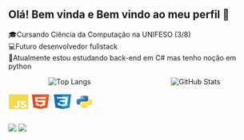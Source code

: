 ## Olá! Bem vinda e Bem vindo ao meu perfil 🎏

🎓Cursando Ciência da Computação na UNIFESO (3/8) <br>
💻Futuro desenvolvedor fullstack <br>
📖Atualmente estou estudando back-end em C# mas tenho noção em python <br>

<div style="display: flex; justify-content: space-around;">
    <img src="https://github-readme-stats.vercel.app/api/top-langs/?username=lucaslafin&layout=donut&theme=great-gatsby" alt="Top Langs" />
    <img src="https://github-readme-stats.vercel.app/api?username=lucaslafin&show_icons=true&theme=great-gatsby" alt="GitHub Stats" />
</div>

<div style="display: inline_block"><br>
  <img align="center" alt="Lucas-Js" height="30" width="40" src="https://raw.githubusercontent.com/devicons/devicon/master/icons/javascript/javascript-plain.svg">
  <img align="center" alt="Lucas-HTML" height="30" width="40" src="https://raw.githubusercontent.com/devicons/devicon/master/icons/html5/html5-original.svg">
  <img align="center" alt="Lucas-CSS" height="30" width="40" src="https://raw.githubusercontent.com/devicons/devicon/master/icons/css3/css3-original.svg">
  <img align="center" alt="Lucas-Python" height="30" width="40" src="https://raw.githubusercontent.com/devicons/devicon/master/icons/python/python-original.svg">

  ##

<div> 
  <a href = "mailto:lucasfrotte98@gmail.com"><img src="https://img.shields.io/badge/-Gmail-%23333?style=for-the-badge&logo=gmail&logoColor=white" target="_blank"></a>
  <a href="https://www.linkedin.com/in/lucas-lafin-81545532b/" target="_blank"><img src="https://img.shields.io/badge/-LinkedIn-%230077B5?style=for-the-badge&logo=linkedin&logoColor=white" target="_blank"></a>   
</div>
